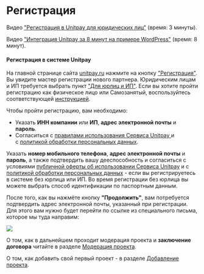 # Регистрация

Видео ["Регистрация в Unitpay для юридических лиц"](https://youtu.be/M-bj_1IPhMk) \(время: 3 минуты\).

Видео ["Интеграция Unitpay за 8 минут на примере WordPress"](https://youtu.be/OLaqXdp4EIY) \(время: 8 минут\).

#### Регистрация в системе Unitpay

На главной странице сайта [unitpay.ru](https://unitpay.ru/) нажмите на кнопку  ["Регистрация"](https://unitpay.ru/ru/signup). Вы увидите мастер регистрации нового партнера. Юридическим лицам и ИП требуется выбрать пункт ["Для юрлиц и ИП"](https://unitpay.ru/ru/signup/legal). Если вы хотите пройти регистрацию как физическое лицо или Самозанятый, воспользуйтесь соответствующей [инструкцией](https://help.unitpay.money/first_steps/registration).

Чтобы пройти регистрацию, вам необходимо:

- Указать **ИНН компании** или **ИП**, **адрес электронной почты** и **пароль**.  
- Согласиться с [правилами использования Сервиса Unitpay ](https://unitpay.ru/ru/rules)и   
с [политикой обработки персональных данных](https://unitpay.ru/ru/policy).

Указать **номер мобильного телефона**, **адрес электронной почты** и **пароль**, а также подтвердить вашу дееспособность и согласиться с условиями [публичной оферты об использовании Сервиса Unitpay](https://unitpay.ru/offer) и с [политикой обработки персональных данных](https://unitpay.ru/policy) - если вы регистрируетесь в системе без юрлица или ИП. Во время регистрации без юрлица вы можете выбрать способ идентификации по паспортным данным. 

После того, как вы нажмёте кнопку **"Продолжить"**, вам потребуется подтвердить адрес электронной почты, указанный при регистрации. Для этого вам нужно будет перейти по ссылке из специального письма, которое мы туда направим:

![](https://d33v4339jhl8k0.cloudfront.net/docs/assets/551a91dbe4b0221aadf24410/images/552d51d8e4b0ac24a832aaed/file-GQRmqtd8jF.png)

О том, как в дальнейшем проходит модерация проекта и **заключение договора** читайте в разделе [Модерация проекта](moderation.md).

О том, как добавить свой первый проект - в разделе [Добавление проекта](adding-project/).

